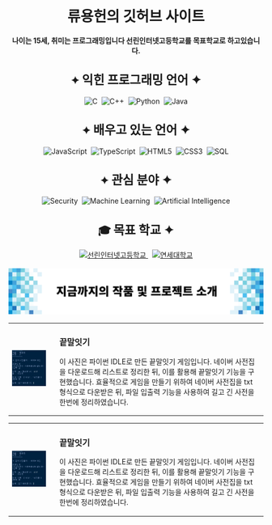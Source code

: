 <h1 align="center">류용헌의 깃허브 사이트</h1>

<p align="center">
  <strong>나이는 15세, 취미는 프로그래밍입니다 선린인터넷고등학교를 목표학교로 하고있습니다.</strong>
</p>

<h2 align="center">
  ✦ <span style="font-weight:bold; font-size: 24px;">익힌 프로그래밍 언어 ✦</span>
</h2>
<div align="center">
  <img src="https://img.shields.io/badge/C-00599C?style=for-the-badge&logo=c&logoColor=white" alt="C" style="height:32px;" />&nbsp;
  <img src="https://img.shields.io/badge/C++-004482?style=for-the-badge&logo=c%2b%2b&logoColor=white" alt="C++" style="height:32px;" />&nbsp;
  <img src="https://img.shields.io/badge/Python-306998?style=for-the-badge&logo=python&logoColor=FFE873" alt="Python" style="height:32px;" />&nbsp;
  <img src="https://img.shields.io/badge/Java-3C3C3C?style=for-the-badge&logo=java&logoColor=white" alt="Java" style="height:32px;" />
</div>

<h2 align="center">
  ✦ <span style="font-weight:bold; font-size: 24px;">배우고 있는 언어 ✦</span>
</h2>
<div align="center">
  <img src="https://img.shields.io/badge/JavaScript-CFCFCF?style=for-the-badge&logo=javascript&logoColor=000000" alt="JavaScript" style="height:32px;" />&nbsp;
  <img src="https://img.shields.io/badge/TypeScript-3178C6?style=for-the-badge&logo=typescript&logoColor=white" alt="TypeScript" style="height:32px;" />&nbsp;
  <img src="https://img.shields.io/badge/HTML5-4B4B4B?style=for-the-badge&logo=html5&logoColor=white" alt="HTML5" style="height:32px;" />&nbsp;
  <img src="https://img.shields.io/badge/CSS3-2862E9?style=for-the-badge&logo=css3&logoColor=white" alt="CSS3" style="height:32px;" />&nbsp;
  <img src="https://img.shields.io/badge/SQL-2D9CDB?style=for-the-badge&logo=mysql&logoColor=white" alt="SQL" style="height:32px;" />
</div>


<h2 align="center">
  ✦ <span style="font-weight:bold; font-size: 24px;">관심 분야 ✦</span>
</h2>
<div align="center">
  <img src="https://img.shields.io/badge/Security-263238?style=for-the-badge&logo=linux&logoColor=white" alt="Security" style="height:32px;" />&nbsp;
  <img src="https://img.shields.io/badge/Machine Learning-2E3A59?style=for-the-badge&logo=tensorflow&logoColor=white" alt="Machine Learning" style="height:32px;" />&nbsp;
  <img src="https://img.shields.io/badge/AI-0A66C2?style=for-the-badge&logo=openai&logoColor=white" alt="Artificial Intelligence" style="height:32px;" />
</div>

<h2 align="center">
  🎓 <span style="font-weight:bold; font-size: 24px;">목표 학교 ✦</span>
</h2>
<div align="center">
  <a href="https://sunrint.sen.hs.kr/" target="_blank">
    <img src="https://img.shields.io/badge/선린인터넷고등학교-00599C?style=for-the-badge&logo=education&logoColor=white" alt="선린인터넷고등학교" style="height:32px;" />
  </a>
  &nbsp;
  <a href="https://www.yonsei.ac.kr/" target="_blank">
    <img src="https://img.shields.io/badge/연세대학교-003478?style=for-the-badge&logo=academia&logoColor=white" alt="연세대학교" style="height:32px;" />
  </a>
</div>

<br>

<div align="center">
  <img src="https://github.com/MiruHeon/Normal-Project/blob/main/%EA%B9%83%ED%97%88%EB%B8%8C%20%EB%A9%94%EC%9D%B8%20%ED%94%84%EB%A1%9C%ED%95%842.png?raw=true" />
</div>

<div align="center">
  <table>
    <tr>
      <td>
        <img src="https://github.com/MiruHeon/Normal-Project/blob/main/%EA%B9%83%ED%97%88%EB%B8%8C%20%EB%A9%94%EC%9D%B8%20%EC%9D%B4%EB%AF%B8%EC%A7%803.png" alt="추가 이미지" width="300px" />
      </td>
      <td style="padding-left: 20px; text-align: left;">
        <h3>끝말잇기</h3>
        <p>이 사진은 파이썬 IDLE로 만든 끝말잇기 게임입니다. 네이버 사전집을 다운로드해 리스트로 정리한 뒤, 이를 활용해 끝말잇기 기능을 구현했습니다. 효율적으로 게임을 만들기 위하여 네이버 사전집을 txt 형식으로 다운받은 뒤, 파일 입출력 기능을 사용하여 길고 긴 사전을 한번에 정리하였습니다.</p>
      </td>
    </tr>
  </table>
</div>

<div align="center">
  <table>
    <tr>
      <td>
        <img src="https://github.com/MiruHeon/Normal-Project/blob/main/%EA%B9%83%ED%97%88%EB%B8%8C%20%EB%A9%94%EC%9D%B8%20%EC%9D%B4%EB%AF%B8%EC%A7%803.png" alt="추가 이미지" width="300px" />
      </td>
      <td style="padding-left: 20px; text-align: left;">
        <h3>끝말잇기</h3>
        <p>이 사진은 파이썬 IDLE로 만든 끝말잇기 게임입니다. 네이버 사전집을 다운로드해 리스트로 정리한 뒤, 이를 활용해 끝말잇기 기능을 구현했습니다. 효율적으로 게임을 만들기 위하여 네이버 사전집을 txt 형식으로 다운받은 뒤, 파일 입출력 기능을 사용하여 길고 긴 사전을 한번에 정리하였습니다.</p>
      </td>
    </tr>
  </table>
</div>

